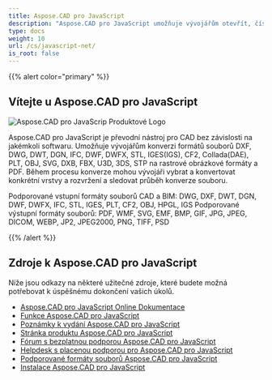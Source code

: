 ```yaml
---
title: Aspose.CAD pro JavaScript
description: "Aspose.CAD pro JavaScript umožňuje vývojářům otevřít, číst a zpracovávat formáty souborů AutoCAD DWG, DXF, DWT a další CAD a BIM, jako jsou: DGN, DWF, DWFX, IFC, STL, IGES, PLT, CF2, OBJ, HPGL, IGS."
type: docs
weight: 10
url: /cs/javascript-net/
is_root: false
---
```


{{% alert color="primary" %}}

## **Vítejte u Aspose.CAD pro JavaScript**

![Aspose.CAD pro JavaScrip Produktové Logo](/_assets/home_1.png)

Aspose.CAD pro JavaScript je převodní nástroj pro CAD bez závislosti na jakémkoli softwaru. Umožňuje vývojářům konverzi formátů souborů DXF, DWG, DWT, DGN, IFC, DWF, DWFX, STL, IGES(IGS), CF2, Collada(DAE), PLT, OBJ, SVG, DXB, FBX, U3D, 3DS, STP na rastrové obrázkové formáty a PDF.
Během procesu konverze mohou vývojáři vybrat a konvertovat konkrétní vrstvy a rozvržení a sledovat průběh konverze souboru.

Podporované vstupní formáty souborů CAD a BIM: DWG, DXF, DWT, DGN, DWF, DWFX, IFC, STL, IGES, PLT, CF2, OBJ, HPGL, IGS
Podporované výstupní formáty souborů: PDF, WMF, SVG, EMF, BMP, GIF, JPG, JPEG, DICOM, WEBP, JP2, JPEG2000, PNG, TIFF, PSD

{{% /alert %}}

## **Zdroje k Aspose.CAD pro JavaScript**

Níže jsou odkazy na některé užitečné zdroje, které budete možná potřebovat k úspěšnému dokončení vašich úkolů.

- [Aspose.CAD pro JavaScript Online Dokumentace](/cad/javascript-net/)
- [Funkce Aspose.CAD pro JavaScript](/cad/javascript-net/features/)
- [Poznámky k vydání Aspose.CAD pro JavaScript](https://releases.aspose.com/cad/javascript-net/release-notes/)
- [Stránka produktu Aspose.CAD pro JavaScript](https://products.aspose.com/cad/javascript-net/)
- [Fórum s bezplatnou podporou Aspose.CAD pro JavaScript](https://forum.aspose.com/c/cad/19)
- [Helpdesk s placenou podporou pro Aspose.CAD pro JavaScript](https://helpdesk.aspose.com/)
- [Podporované formáty souborů Aspose.CAD pro JavaScript](/cad/javascript-net/supported-file-formats/)
- [Instalace Aspose.CAD pro JavaScript](/cad/javascript-net/installation/)
